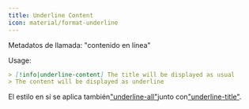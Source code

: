 ```yaml
---
title: Underline Content
icon: material/format-underline
---
```


Metadatos de llamada: "contenido en línea"

Usage:
```md
> [!info|underline-content] The title will be displayed as usual
> The content will be displayed as underline
```

El estilo en sí se aplica también["underline-all"](。/combined-styling/page-22.md)junto con["underline-title"](。/title-styling/page-22.md).